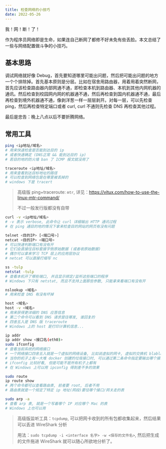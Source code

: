 ```yaml
---
title: 检查网络的小技巧
date: 2022-05-26
---
```


我！网！断！了！

作为程序员网络即是生命，如果连自己断网了都修不好未免有些丢脸。本文总结了一些与网络配置做斗争的小技巧。

## 基本思路

调试网络就好像 Debug，首先要知道哪里可能出问题，然后把可能出问题的地方一个个排除掉。首先基本原则是分层。比如在宿舍用路由器，用着用着突然断网，首先应该检查路由器内部网通不通，即检查本机到路由器、本机到其他内网机器的通讯。然后检查到校园网内网的机器通不通，然后再检查到国内机器通不通，最后再检查到境外机器通不通，像剥洋葱一样一层层剥开。对每一层，可以先检查 ping，然后再检查特定端口或者 curl, curl 不通则先检查 DNS 再检查其他过程。

最后是忠告：晚上八点以后不要折腾网络。

## 常用工具

```bash
ping <ip地址/域名>
# 用来快速检查是否能到达目的 ip
# 或者快速确定 (DNS正常 && 能到达目的 ip)
# 若目的地的防火墙 ban 了 ICMP 报文就没用了
```

```bash
traceroute <ip地址/域名>
# 用来查看到达目标地址的路径
# 可以检查到网络包是在哪里被丢掉的
# windows 下是 tracert
```

> 高级版 ping+traceroute: `mtr`, 详见：<https://vitux.com/how-to-use-the-linux-mtr-command/>
> 
> 不过一般发行版都没有自带

```bash
curl -v <ip地址/域名>
# -v 表示 verbose, 此命令让 curl 详细输出 HTTP 通讯过程
# 在 ping 通目的地的情况下拿来检查目的网站的网页有没有问题
```

```bash
telnet <目的IP> [<端口号>]
netcat <目的IP> <端口号>
# 可以快速判断端口有没有开
# 它们会直接往目标套接字倒原始数据 (或者收原始数据)
# 偶尔可以拿来学习 TCP 层上的应用层协议
# netcat 可以直接打缩写 nc
```

```bash
ss -tulp
netstat -tulp
# 查看本机开了哪些端口, 并且显示绑定/监听这些端口的程序
# Windows 下只有 netstat, 而且不支持上面那些参数, 只能拿来看端口有没有开
```

```bash
nslookup <域名>
# 用来检查 DNS 有没有坏掉
```

```bash
host <域名>
host -v <域名>
# 用来获得更详细的 DNS 应答信息
# 第二个命令可以看到 DNS 请求是往哪发, 谁回复的
# 四舍五入是 DNS 版 traceroute
# Windows 上的 host 是打印计算机信息...
```

```bash
ip addr
ip addr show <接口名(eth0)>
sudo ifconfig
# 查看当前系统的网络接口
# 一个网络接口四舍五入就是一个虚拟的网络设备, 比如说虚拟的网卡, 虚拟的交换机 blabla
# 当你的机子上有一大堆 docker 创建的垃圾接口时, 可以通过第二条命令指定要输出哪个接口的信息
# ifconfig 比较好看, 但是可能不是所有机子上都有
# 在 Windows 上可以用 ipconfig 得到差不多的效果
```

```bash
sudo route
ip route show
# 两个命令都可以查看路由表, 前者要 root, 后者不用
# 路由表就是一个规定了特定 ip 地址(网段)要往哪个接口/网关走的表
```

```bash
sudo arp -a
# 查看 arp 表, 就是一个写着哪个 IP 对应哪个 Mac 的表
# Windows 上也可以用
```

> 高级版监听工具：`tcpdump`, 可以把网卡收到的所有包都收集起来，然后结果可以丢进 WireShark 分析
> 
> 用法：`sudo tcpdump -i <interface 名字> -w <保存的文件名>`, 然后把生成的文件拖进 WireShark 就可以随心所欲地分析了。
